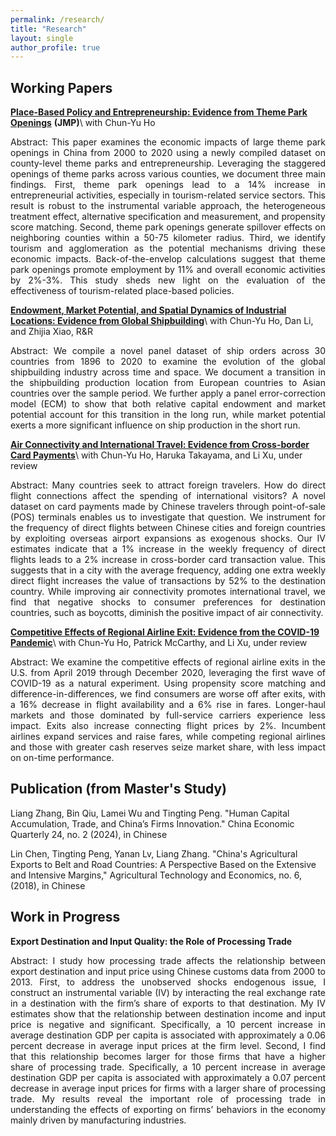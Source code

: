 ```yaml
---
permalink: /research/
title: "Research"
layout: single
author_profile: true
---
```




## Working Papers
**[Place-Based Policy and Entrepreneurship: Evidence from Theme Park Openings](https://tpeng2023.github.io/tpeng.github.io/assets/files/JMP_Peng.pdf)** **(JMP)**\\
with Chun-Yu Ho
<p style="text-align: justify;">
Abstract: This paper examines the economic impacts of large theme park openings in China from 2000 to 2020 using a newly compiled dataset on county-level theme parks and entrepreneurship. Leveraging the staggered openings of theme parks across various counties, we document three main findings. First, theme park openings lead to a 14% increase in entrepreneurial activities, especially in tourism-related service sectors. This result is robust to the instrumental variable approach, the heterogeneous treatment effect, alternative specification and measurement, and propensity score matching. Second, theme park openings generate spillover effects on neighboring counties within a 50-75 kilometer radius. Third, we identify tourism and agglomeration as the potential mechanisms driving these economic impacts. Back-of-the-envelop calculations suggest that theme park openings promote employment by 11% and overall economic activities by 2%-3%. This study sheds new light on the evaluation of the effectiveness of tourism-related place-based policies.
</p>

**[Endowment, Market Potential, and Spatial Dynamics of Industrial Locations: Evidence from Global Shipbuilding](https://tpeng2023.github.io/tpeng.github.io/assets/files/HoLiPengXiao.pdf)**\\
with Chun-Yu Ho,  Dan Li, and Zhijia Xiao, R&R
<p style="text-align: justify;">
Abstract: We compile a novel panel dataset of ship orders across 30 countries from 1896 to 2020 to examine the evolution of the global shipbuilding industry across time and space. We document a transition in the shipbuilding production location from European countries to Asian countries over the sample period. We further apply a panel error-correction model (ECM) to show that both relative capital endowment and market potential account for this transition in the long run, while market potential exerts a more significant influence on ship production in the short run.
</p>


**[Air Connectivity and International Travel: Evidence from Cross-border Card Payments](https://tpeng2023.github.io/tpeng.github.io/assets/files/HoPengTakayamaXu.pdf)**\\
with Chun-Yu Ho, Haruka Takayama, and Li Xu, under review

<p style="text-align: justify;">
Abstract: Many countries seek to attract foreign travelers. How do direct flight connections affect the spending of international visitors? A novel dataset on card payments made by Chinese travelers through point-of-sale (POS) terminals enables us to investigate that question. We instrument for the frequency of direct flights between Chinese cities and foreign countries by exploiting overseas airport expansions as exogenous shocks. Our IV estimates indicate that a 1% increase in the weekly frequency of direct flights leads to a 2% increase in cross-border card transaction value. This suggests that in a city with the average frequency, adding one extra weekly direct flight increases the value of transactions by 52% to the destination country. While improving air connectivity promotes international travel, we find that negative shocks to consumer preferences for destination countries, such as boycotts, diminish the positive impact of air connectivity.
</p>


**[Competitive Effects of Regional Airline Exit: Evidence from the COVID-19 Pandemic](https://tpeng2023.github.io/tpeng.github.io/assets/files/Airline_Exit.pdf)**\\
with Chun-Yu Ho, Patrick McCarthy, and Li Xu, under review

<p style="text-align: justify;">
Abstract: We examine the competitive effects of regional airline exits in the U.S. from April 2019 through December 2020, leveraging the first wave of COVID-19 as a natural experiment. Using propensity score matching and difference-in-differences, we find consumers are worse off after exits, with a 16% decrease in flight availability and a 6% rise in fares. Longer-haul markets and those dominated by full-service carriers experience less impact. Exits also increase connecting flight prices by 2%. Incumbent airlines expand services and raise fares, while competing regional airlines and those with greater cash reserves seize market share, with less impact on on-time performance.
</p>


## Publication (from Master's Study)

Liang Zhang, Bin Qiu, Lamei Wu and Tingting Peng. "Human Capital Accumulation, Trade, and China’s Firms Innovation." China Economic Quarterly 24, no. 2 (2024), in Chinese

Lin Chen, Tingting Peng, Yanan Lv, Liang Zhang. "China's Agricultural Exports to Belt and Road Countries: A Perspective Based on the Extensive and Intensive Margins," Agricultural Technology and Economics, no. 6, (2018), in Chinese

## Work in Progress
**Export Destination and Input Quality: the Role of Processing Trade**

<p style="text-align: justify;">
Abstract: I study how processing trade affects the relationship between export destination and input price using Chinese customs data from 2000 to 2013. First, to address the unobserved shocks endogenous issue, I construct an instrumental variable (IV) by interacting the real exchange rate in a destination with the firm’s share of exports to that destination. My IV estimates show that the relationship between destination income and input price is negative and significant. Specifically, a 10 percent increase in average destination GDP per capita is associated with approximately a 0.06 percent decrease in average input prices at the firm level. Second, I find that this relationship becomes larger for those firms that have a higher share of processing trade. Specifically, a 10 percent increase in average destination GDP per capita is associated with approximately a 0.07 percent decrease in average input prices for firms with a larger share of processing trade. My results reveal the important role of processing trade in understanding the effects of exporting on firms’ behaviors in the economy mainly driven by manufacturing industries.
</p>

